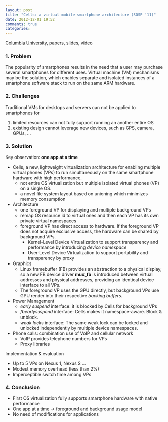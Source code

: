 ```yaml
---
layout: post
title: "Cells: a virtual mobile smartphone architecture (SOSP '11)"
date: 2012-12-01 19:52
comments: true
categories: 
---
```


[Columbia University](http://systems.cs.columbia.edu/archive/pub/2011/10/cells-a-virtual-mobile-smartphone-architecture/), [papers](http://www.sigops.org/sosp/sosp11/current/2011-Cascais/printable/13-andrus.pdf), [slides](http://www.sigops.org/sosp/sosp11/current/2011-Cascais/13-andrus-slides.pdf), [video](http://www.youtube.com/watch?v=XBBJ8873vqE)

### 1. Problem

The popularity of smartphones results in the need that a user may purchase several smartphones for different uses. Virtual machine (VM) mechanisms may be the solution, which enables separate and isolated instances of a smartphone software stack to run on the same ARM hardware. 

### 2. Challenges

Traditional VMs for desktops and servers can not be applied to smartphones for 

1. limited resources can not fully support running an another entire OS
2. existing design cannot leverage new devices, such as GPS, camera, GPUs, ...

### 3. Solution

Key observation: **one app at a time**
<!--more-->
- Cells, a new, lightweight virtualization architecture for enabling multiple virtual phones (VPs) to run simultaneously on the same smartphone hardware with high performance. 
	- not entire OS virtualization but multiple isolated virtual phones (VP) on a single OS.
	- a novel file system layout based on unioning which minimizes memory consumption
- Architecture
	- one foreground VP for displaying and multiple background VPs
	- remap OS resource id to virtual ones and then each VP has its own private virtual namespaces
	- foreground VP has direct access to hardware. If the foreground VP does not acquire exclusive access, the hardware can be shared by background VPs.
		- Kernel-Level Device Virtualization to support transparency and performance by introducing _device namespace_ 
		- User-Level Device Virtualization to support portability and transparency by proxy
- Graphics
	- Linux framebuffer (FB) provides an abstraction to a physical display, so a new FB device driver **mux\_fb**  is introduced between virtual addresses and physical addresses, providing an identical device interface to all VPs.
	- The foreground VP uses the GPU directly, but background VPs use GPU render into their respective _backing buffers_.
- Power Management
	- _early suspend_ interface: it is blocked by Cells for background VPs
	- _fbearlysuspend_ interface: Cells makes it namespace-aware. Block & unblock.
	- _weak locks_ interface: The same weak lock can be locked and unlocked independently by multiple device namespaces.
- Phone calls: combination use of VoIP and cellular network
	- VoIP provides telephone numbers for VPs 
	- Proxy libraries
	
Implementation & evaluation

- Up to 5 VPs on Nexus 1, Nexus S ...
- Modest memory overhead (less than 2%)
- Imperceptible switch time among VPs

### 4. Conclusion

- First OS virtualization fully supports smartphone hardware with native performance
- One app at a time -> foreground and background usage model
- No need of modifications for applications